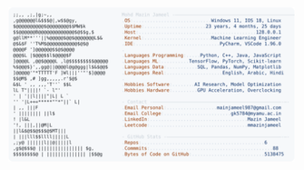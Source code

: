 <picture>
  <source srcset="https://raw.githubusercontent.com/mmazinjameel/mmazinjameel/main/dark_mode.svg?v=1743329346" media="(prefers-color-scheme: dark)">
  <img src="https://raw.githubusercontent.com/mmazinjameel/mmazinjameel/main/light_mode.svg?v=1743329346">
</picture>
